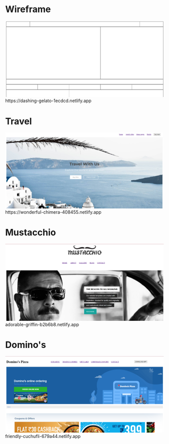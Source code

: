 <h1> Wireframe </h1>
<a href="https://dashing-gelato-1ecdcd.netlify.app"><img src="wireframe.png"></a>
https://dashing-gelato-1ecdcd.netlify.app


<h1> Travel </h1>
<a href="https://wonderful-chimera-408455.netlify.app"><img src="Travel.png"></a>
https://wonderful-chimera-408455.netlify.app


<h1> Mustacchio </h1>
<a href="https://adorable-griffin-b2b6b8.netlify.app"><img src="mustacchio.png"></a>
adorable-griffin-b2b6b8.netlify.app


<h1> Domino's </h1>
<a href="https://friendly-cuchufli-679a44.netlify.app"><img src="domino_s.png"></a>
friendly-cuchufli-679a44.netlify.app
